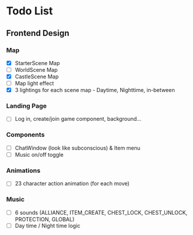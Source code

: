 # Todo List

## Frontend Design

### Map

- [x] StarterScene Map
- [ ] WorldScene Map
- [x] CastleScene Map
- [ ] Map light effect
- [x] 3 lightings for each scene map - Daytime, Nighttime, in-between

### Landing Page

- [ ] Log in, create/join game component, background…

### Components

- [ ] ChatWindow (look like subconscious) & Item menu
- [ ] Music on/off toggle

### Animations

- [ ] 23 character action animation (for each move)

### Music

- [ ] 6 sounds (ALLIANCE, ITEM_CREATE, CHEST_LOCK, CHEST_UNLOCK, PROTECTION, GLOBAL)
- [ ] Day time / Night time logic
